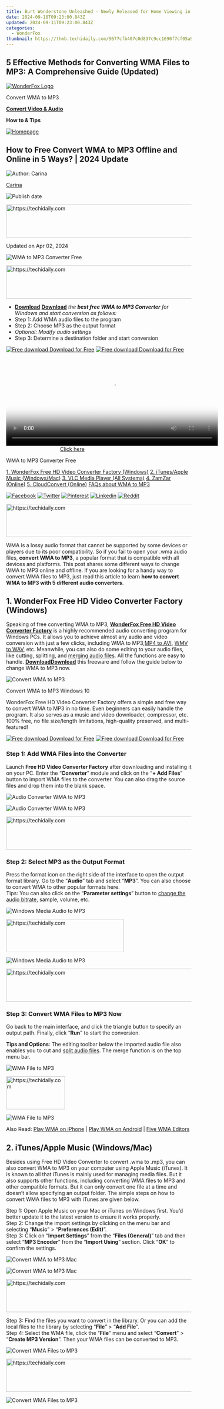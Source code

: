 ```yaml
---
title: Burt Wonderstone Unleashed - Newly Released for Home Viewing in DVD Format
date: 2024-09-10T09:23:00.843Z
updated: 2024-09-11T09:23:00.843Z
categories:
  - WonderFox
thumbnail: https://thmb.techidaily.com/9677cfb407c0d837c9cc1690f7cf05a933d33e50ff1cbdb69343ac2f08c37cb1.jpg
---
```


## 5 Effective Methods for Converting WMA Files to MP3: A Comprehensive Guide (Updated)

[![WonderFox Logo](https://www.videoconverterfactory.com/tips/imgs-self/logo.gif "WonderFox - the Fastest DVD Ripper and HD Video Converter")](https://tools.techidaily.com/videoconverterfactory/hd-video-converter/) 

Convert WMA to MP3

[**Convert Video & Audio**](https://tools.techidaily.com/videoconverterfactory/hd-video-converter/)

**How to & Tips**

[![Homepage](https://www.videoconverterfactory.com/tips/imgs-self/home.gif)](https://tools.techidaily.com/videoconverterfactory/hd-video-converter/)

## How to Free Convert WMA to MP3 Offline and Online in 5 Ways? | 2024 Update

![Author: Carina](https://www.videoconverterfactory.com/tips/imgs-self/avatar/carina.png) 

[Carina](https://tools.techidaily.com/videoconverterfactory/hd-video-converter/)

![Publish date](https://www.videoconverterfactory.com/tips/imgs-self/date.png)





<!-- affiliate ads begin -->
<a href="https://aidotcom.pxf.io/c/5597632/2134501/19576" target="_top" id="2134501">
  <img src="//a.impactradius-go.com/display-ad/19576-2134501" border="0" alt="https://techidaily.com" width="640" height="90"/>
</a>
<img height="0" width="0" src="https://aidotcom.pxf.io/i/5597632/2134501/19576" style="position:absolute;visibility:hidden;" border="0" />
<!-- affiliate ads end -->




Updated on Apr 02, 2024

![WMA to MP3 Converter Free](https://www.videoconverterfactory.com/tips/imgs-self/convert-wma-to-mp3/convert-wma-to-mp3-0.webp) 





<!-- affiliate ads begin -->
<a href="https://ephamedtechinc.pxf.io/c/5597632/2120864/26400?prodsku=Mercury" target="_top" id="2120864">
  <img src="//a.impactradius-go.com/display-ad/26400-2120864" border="0" alt="https://techidaily.com" width="728" height="90"/>
</a>
<img height="0" width="0" src="https://ephamedtechinc.pxf.io/i/5597632/2120864/26400?prodsku=Mercury" style="position:absolute;visibility:hidden;" border="0" />
<!-- affiliate ads end -->




* [**Download**](https://tools.techidaily.com/videoconverterfactory/hd-video-converter/) [**Download**](https://tools.techidaily.com/videoconverterfactory/hd-video-converter/) _the **best free WMA to MP3 Converter** for Windows and start conversion as follows:_
* Step 1: Add WMA audio files to the program
* Step 2: Choose MP3 as the output format
* _Optional: Modify audio settings_
* Step 3: Determine a destination folder and start conversion

[![Free download](https://www.videoconverterfactory.com/tips/imgs-self/icon-down.png) Download for Free](https://www.videoconverterfactory.com/dl/tips/hdfree.html?from=convert-wma-to-mp3.html-Top-PC-Banner) [![Free download](https://www.videoconverterfactory.com/tips/imgs-self/icon-down.png) Download for Free](https://www.videoconverterfactory.com/free-hd-video-converter/mobile-checking.html?from=convert-wma-to-mp3.html-Top-PC-Banner) 





<!-- affiliate ads begin -->
<span id="1983573">
					<video width="576" height="240" style="cursor:pointer"
           poster="//a.impactradius-go.com/display-clicktoplayimage/1983573.png"
           onclick="if(!this.playClicked){this.play();this.setAttribute('controls',true);this.playClicked=true;}">
	   <source src="//a.impactradius-go.com/display-ad/22993-1983573">
	   <img src="//a.impactradius-go.com/display-clicktoplayimage/1983573.png" style="border: none; height: 100%; width: 100%; object-fit: contain">
	</video>
	<div style="width:360px;text-align:center"><a href="javascript:window.open(decodeURIComponent('https%3A%2F%2Fhomestyler.sjv.io%2Fc%2F5597632%2F1983573%2F22993'), '_blank');void(0);">Click here</a></div>
</span>
<img height="0" width="0" src="https://imp.pxf.io/i/5597632/1983573/22993" style="position:absolute;visibility:hidden;" border="0" />
<!-- affiliate ads end -->




WMA to MP3 Converter Free

[1\. WonderFox Free HD Video Converter Factory (Windows)](https://tools.techidaily.com/videoconverterfactory/hd-video-converter/) [2\. iTunes/Apple Music (Windows/Mac)](https://tools.techidaily.com/videoconverterfactory/hd-video-converter/) [3\. VLC Media Player (All Systems)](https://tools.techidaily.com/videoconverterfactory/hd-video-converter/) [4\. ZamZar (Online)](https://tools.techidaily.com/videoconverterfactory/hd-video-converter/) [5\. CloudConvert (Online)](https://tools.techidaily.com/videoconverterfactory/hd-video-converter/) [FAQs about WMA to MP3](https://tools.techidaily.com/videoconverterfactory/hd-video-converter/) 

[![Facebook](https://www.videoconverterfactory.com/tips/imgs-self/fb.png "Facebook")](https://www.facebook.com/sharer/sharer.php?u=https://www.videoconverterfactory.com/tips/convert-wma-to-mp3.html) [![Twitter](https://www.videoconverterfactory.com/tips/imgs-self/tw.png "Twitter")](https://twitter.com/intent/tweet?url=https://www.videoconverterfactory.com/tips/convert-wma-to-mp3.html&via=WonderFox10) [![Pinterest](https://www.videoconverterfactory.com/tips/imgs-self/pin.png "Pinterest")](https://www.pinterest.com/pin-builder/?url=https://www.videoconverterfactory.com/tips/convert-wma-to-mp3.html&media=https://www.videoconverterfactory.com/tips/imgs-sns/convert-wma-to-mp3.webp&method=button) [![Linkedin](https://www.videoconverterfactory.com/tips/imgs-self/in.png "Linkedin")](https://www.linkedin.com/sharing/share-offsite/?url=https://www.videoconverterfactory.com/tips/convert-wma-to-mp3.html) [![Reddit](https://www.videoconverterfactory.com/tips/imgs-self/dit.png "Reddit")](https://www.reddit.com/submit?url=https://www.videoconverterfactory.com/tips/convert-wma-to-mp3.html&title=How+to+Free+Convert+WMA+to+MP3+Offline+and+Online) 





<!-- affiliate ads begin -->
<a href="https://aligracehair.sjv.io/c/5597632/2115937/19272" target="_top" id="2115937">
  <img src="//a.impactradius-go.com/display-ad/19272-2115937" border="0" alt="https://techidaily.com" width="728" height="90"/>
</a>
<img height="0" width="0" src="https://aligracehair.sjv.io/i/5597632/2115937/19272" style="position:absolute;visibility:hidden;" border="0" />
<!-- affiliate ads end -->




WMA is a lossy audio format that cannot be supported by some devices or players due to its poor compatibility. So if you fail to open your .wma audio files, **convert WMA to MP3**, a popular format that is compatible with all devices and platforms. This post shares some different ways to change WMA to MP3 online and offline. If you are looking for a handy way to convert WMA files to MP3, just read this article to learn **how to convert WMA to MP3 with 5 different audio converters**.

## 1\. WonderFox Free HD Video Converter Factory (Windows)

Speaking of free converting WMA to MP3, [**WonderFox Free HD Video Converter Factory**](https://tools.techidaily.com/videoconverterfactory/hd-video-converter/) is a highly recommended audio converting program for Windows PCs. It allows you to achieve almost any audio and video conversion with just a few clicks, including WMA to MP3,[MP4 to AVI](https://tools.techidaily.com/videoconverterfactory/hd-video-converter/), [WMV to WAV](https://tools.techidaily.com/videoconverterfactory/hd-video-converter/), etc. Meanwhile, you can also do some editing to your audio files, like cutting, splitting, and [merging audio files](https://tools.techidaily.com/videoconverterfactory/hd-video-converter/). All the functions are easy to handle. [**Download**](https://tools.techidaily.com/videoconverterfactory/hd-video-converter/)[**Download**](https://tools.techidaily.com/videoconverterfactory/hd-video-converter/) this freeware and follow the guide below to change WMA to MP3 now.

![Convert WMA to MP3](https://www.videoconverterfactory.com/tips/imgs-self/box-hdfree.png) 

Convert WMA to MP3 Windows 10

WonderFox Free HD Video Converter Factory offers a simple and free way to convert WMA to MP3 in no time. Even beginners can easily handle the program. It also serves as a music and video downloader, compressor, etc.  
100% free, no file size/length limitations, high-quality preserved, and multi-featured!

[![Free download](https://www.videoconverterfactory.com/tips/imgs-self/icon-down.png) Download for Free](https://www.videoconverterfactory.com/dl/tips/hdfree.html?from=convert-wma-to-mp3.html-PC-Small-Banner) [![Free download](https://www.videoconverterfactory.com/tips/imgs-self/icon-down.png) Download for Free](https://www.videoconverterfactory.com/free-hd-video-converter/mobile-checking.html?from=convert-wma-to-mp3.html-Mobile-Small-Banner) 

### Step 1: Add WMA Files into the Converter

Launch **Free HD Video Converter Factory** after downloading and installing it on your PC. Enter the “**Converter**” module and click on the “**\+ Add Files**” button to import WMA files to the converter. You can also drag the source files and drop them into the blank space.

![Audio Converter WMA to MP3](https://www.videoconverterfactory.com/tips/imgs-self/convert-wma-to-mp3/convert-wma-to-mp3-1.webp) 

![Audio Converter WMA to MP3](https://www.videoconverterfactory.com/tips/imgs-self/convert-wma-to-mp3/convert-wma-to-mp3-1-mobi.webp) 





<!-- affiliate ads begin -->
<a href="https://ephamedtechinc.pxf.io/c/5597632/2130531/26400" target="_top" id="2130531">
  <img src="//a.impactradius-go.com/display-ad/26400-2130531" border="0" alt="https://techidaily.com" width="728" height="90"/>
</a>
<img height="0" width="0" src="https://ephamedtechinc.pxf.io/i/5597632/2130531/26400" style="position:absolute;visibility:hidden;" border="0" />
<!-- affiliate ads end -->




### Step 2: Select MP3 as the Output Format

Press the format icon on the right side of the interface to open the output format library. Go to the “**Audio**” tab and select “**MP3**”. You can also choose to convert WMA to other popular formats here.  
Tips: You can also click on the “**Parameter settings**” button to [change the audio bitrate](https://tools.techidaily.com/videoconverterfactory/hd-video-converter/), sample, volume, etc.

![Windows Media Audio to MP3](https://www.videoconverterfactory.com/tips/imgs-self/convert-wma-to-mp3/convert-wma-to-mp3-2.webp) 





<!-- affiliate ads begin -->
<a href="https://aligracehair.sjv.io/c/5597632/2135357/19272" target="_top" id="2135357">
  <img src="//a.impactradius-go.com/display-ad/19272-2135357" border="0" alt="https://techidaily.com" width="320" height="90"/>
</a>
<img height="0" width="0" src="https://aligracehair.sjv.io/i/5597632/2135357/19272" style="position:absolute;visibility:hidden;" border="0" />
<!-- affiliate ads end -->




![Windows Media Audio to MP3](https://www.videoconverterfactory.com/tips/imgs-self/convert-wma-to-mp3/convert-wma-to-mp3-2-mobi.webp) 





<!-- affiliate ads begin -->
<a href="https://appsumo.8odi.net/c/5597632/2123726/7443" target="_top" id="2123726">
  <img src="//a.impactradius-go.com/display-ad/7443-2123726" border="0" alt="https://techidaily.com" width="600" height="90"/>
</a>
<img height="0" width="0" src="https://appsumo.8odi.net/i/5597632/2123726/7443" style="position:absolute;visibility:hidden;" border="0" />
<!-- affiliate ads end -->




### Step 3: Convert WMA Files to MP3 Now

Go back to the main interface, and click the triangle button to specify an output path. Finally, click “**Run**” to start the conversion.

**Tips and Options**: The editing toolbar below the imported audio file also enables you to cut and [split audio files](https://tools.techidaily.com/videoconverterfactory/hd-video-converter/). The merge function is on the top menu bar.

![WMA File to MP3](https://www.videoconverterfactory.com/tips/imgs-self/convert-wma-to-mp3/convert-wma-to-mp3-3.webp) 





<!-- affiliate ads begin -->
<a href="https://aligracehair.sjv.io/c/5597632/2115912/19272" target="_top" id="2115912">
  <img src="//a.impactradius-go.com/display-ad/19272-2115912" border="0" alt="https://techidaily.com" width="160" height="90"/>
</a>
<img height="0" width="0" src="https://aligracehair.sjv.io/i/5597632/2115912/19272" style="position:absolute;visibility:hidden;" border="0" />
<!-- affiliate ads end -->




![WMA File to MP3](https://www.videoconverterfactory.com/tips/imgs-self/convert-wma-to-mp3/convert-wma-to-mp3-3-mobi.webp) 

Also Read: [Play WMA on iPhone](https://tools.techidaily.com/videoconverterfactory/hd-video-converter/) | [Play WMA on Android](https://tools.techidaily.com/videoconverterfactory/hd-video-converter/) | [Five WMA Editors](https://tools.techidaily.com/videoconverterfactory/hd-video-converter/)

## 2\. iTunes/Apple Music (Windows/Mac)

Besides using Free HD Video Converter to convert .wma to .mp3, you can also convert WMA to MP3 on your computer using Apple Music (iTunes). It is known to all that iTunes is mainly used for managing media files. But it also supports other functions, including converting WMA files to MP3 and other compatible formats. But it can only convert one file at a time and doesn’t allow specifying an output folder. The simple steps on how to convert WMA files to MP3 with iTunes are given below.

Step 1: Open Apple Music on your Mac or iTunes on Windows first. You’d better update it to the latest version to ensure it works properly.  
Step 2: Change the import settings by clicking on the menu bar and selecting “**Music**” > “**Preferences (Edit)**”.  
Step 3: Click on “**Import Settings**” from the “**Files (General)**” tab and then select “**MP3 Encoder**” from the “**Import Using**” section. Click “**OK**” to confirm the settings.

![Convert WMA to MP3 Mac](https://www.videoconverterfactory.com/tips/imgs-self/convert-wma-to-mp3/convert-wma-to-mp3-4.webp) 

![Convert WMA to MP3 Mac](https://www.videoconverterfactory.com/tips/imgs-self/convert-wma-to-mp3/convert-wma-to-mp3-4-mobi.webp) 





<!-- affiliate ads begin -->
<a href="https://unicoeye.pxf.io/c/5597632/2134249/18498" target="_top" id="2134249">
  <img src="//a.impactradius-go.com/display-ad/18498-2134249" border="0" alt="https://techidaily.com" width="728" height="90"/>
</a>
<img height="0" width="0" src="https://unicoeye.pxf.io/i/5597632/2134249/18498" style="position:absolute;visibility:hidden;" border="0" />
<!-- affiliate ads end -->




Step 3: Find the files you want to convert in the library. Or you can add the local files to the library by selecting “**File**” > “**Add File**”.  
Step 4: Select the WMA file, click the “**File**” menu and select “**Convert**” > “**Create MP3 Version**”. Then your WMA files can be converted to MP3.

![Convert WMA Files to MP3](https://www.videoconverterfactory.com/tips/imgs-self/convert-wma-to-mp3/convert-wma-to-mp3-5.webp) 





<!-- affiliate ads begin -->
<a href="https://unicoeye.pxf.io/c/5597632/2134492/18498" target="_top" id="2134492">
  <img src="//a.impactradius-go.com/display-ad/18498-2134492" border="0" alt="https://techidaily.com" width="728" height="90"/>
</a>
<img height="0" width="0" src="https://unicoeye.pxf.io/i/5597632/2134492/18498" style="position:absolute;visibility:hidden;" border="0" />
<!-- affiliate ads end -->




![Convert WMA Files to MP3](https://www.videoconverterfactory.com/tips/imgs-self/convert-wma-to-mp3/convert-wma-to-mp3-5-mobi.webp) 





<!-- affiliate ads begin -->
<span id="1975648">
					<video width="128" height="480" style="cursor:pointer"
           poster="//a.impactradius-go.com/display-clicktoplayimage/1975648.png"
           onclick="if(!this.playClicked){this.play();this.setAttribute('controls',true);this.playClicked=true;}">
	   <source src="//a.impactradius-go.com/display-ad/22993-1975648">
	   <img src="//a.impactradius-go.com/display-clicktoplayimage/1975648.png" style="border: none; height: 100%; width: 100%; object-fit: contain">
	</video>
	<div style="width:80px;text-align:center"><a href="javascript:window.open(decodeURIComponent('https%3A%2F%2Fhomestyler.sjv.io%2Fc%2F5597632%2F1975648%2F22993'), '_blank');void(0);">Click here</a></div>
</span>
<img height="0" width="0" src="https://imp.pxf.io/i/5597632/1975648/22993" style="position:absolute;visibility:hidden;" border="0" />
<!-- affiliate ads end -->




## 3\. VLC Media Player (All Systems)

Another desktop WMA to MP3 free converter is VLC. VLC is an open-source media player that you can use both on Windows and iTunes. If you have downloaded VLC on your PC, you can use it to convert WMA to MP3 with a few clicks. Or you can download it now with this link: https://www.videolan.org/vlc/. Below is the step-by-step tutorial about VLC convert WMA to MP3.

![VLC Convert WMA to MP3](https://www.videoconverterfactory.com/tips/imgs-self/convert-wma-to-mp3/convert-wma-to-mp3-6.webp) 





<!-- affiliate ads begin -->
<a href="https://appsumo.8odi.net/c/5597632/2137378/7443" target="_top" id="2137378">
  <img src="//a.impactradius-go.com/display-ad/7443-2137378" border="0" alt="https://techidaily.com" width="600" height="90"/>
</a>
<img height="0" width="0" src="https://appsumo.8odi.net/i/5597632/2137378/7443" style="position:absolute;visibility:hidden;" border="0" />
<!-- affiliate ads end -->




![VLC Convert WMA to MP3](https://www.videoconverterfactory.com/tips/imgs-self/convert-wma-to-mp3/convert-wma-to-mp3-6-mobi.webp) 

Step 1: Open VLC media player, go to “**Media**” > “**Convert/Save**” in the menu bar, you can also directly press the shortcut key “**Ctrl+R**”.  
Step 2: Hit the “**\+ Add**” button to import the WMA files and press the “**Convert/Save**” button below.  
Step 3: Navigate to the Profile part and select “**Audio-MP3**” from the drop-down list.  
Step 4: Click on “**Browse**” to specify an output file and hit the “**Start**” button to start the conversion.

## 4\. ZamZar (Online)

Don’t want to download any software and want an [online converter](https://tools.techidaily.com/videoconverterfactory/hd-video-converter/) to help with the conversion more conveniently? ZamZar is such an online WMA to MP3 converter. Not only audio files, but also documents, images, videos, and other formats can be converted. It allows you to import WMA files from the computer, URL, Box, Dropbox, etc., and convert them to MP3 and other popular audio formats. The only drawback of ZamZar is that its free version only allows you to convert files of less than 50 MB.

![ZamZar WMA to MP3](https://www.videoconverterfactory.com/tips/imgs-self/convert-wma-to-mp3/convert-wma-to-mp3-7.webp) 





<!-- affiliate ads begin -->
<a href="https://appsumo.8odi.net/c/5597632/2130885/7443" target="_top" id="2130885">
  <img src="//a.impactradius-go.com/display-ad/7443-2130885" border="0" alt="https://techidaily.com" width="600" height="90"/>
</a>
<img height="0" width="0" src="https://appsumo.8odi.net/i/5597632/2130885/7443" style="position:absolute;visibility:hidden;" border="0" />
<!-- affiliate ads end -->




![ZamZar WMA to MP3](https://www.videoconverterfactory.com/tips/imgs-self/convert-wma-to-mp3/convert-wma-to-mp3-7-mobi.webp) 





<!-- affiliate ads begin -->
<a href="https://zebaoaffiliateprogram.pxf.io/c/5597632/2137975/21526" target="_top" id="2137975">
  <img src="//a.impactradius-go.com/display-ad/21526-2137975" border="0" alt="https://techidaily.com" width="728" height="90"/>
</a>
<img height="0" width="0" src="https://zebaoaffiliateprogram.pxf.io/i/5597632/2137975/21526" style="position:absolute;visibility:hidden;" border="0" />
<!-- affiliate ads end -->




How to Convert a WMA File to MP3 with ZamZar:

Step 1: Go to its official website: https://www.zamzar.com/.  
Step 2: Press “**Choose Files**" to load WMA files from local or online drive.  
Step 3: Click "**Convert To**" and choose "**MP3**" from the drop-down list.  
Step 4: Press "**Convert Now**" to start conversion and then download the converted files.

## 5\. CloudConvert (Online)

If the size of your WMA files exceeds the maximum file size of ZamZar, you can also give another online WMA to MP3 converter a try. Here I recommend CloudConvert, one of the most popular online video converters. It supports 200+ format conversions, including audio, video, document, e-book, image, etc. Moreover, CloudConvert also enables you to [cut audio files](https://tools.techidaily.com/videoconverterfactory/hd-video-converter/) and [customize audio channels](https://tools.techidaily.com/videoconverterfactory/hd-video-converter/), bitrate, frequency, and volume. However, notice that its free version only allows 25 conversions per day.

![Convert WMA to MP3 Online Free](https://www.videoconverterfactory.com/tips/imgs-self/convert-wma-to-mp3/convert-wma-to-mp3-8.webp) 





<!-- affiliate ads begin -->
<span id="1977020">
					<video width="128" height="480" style="cursor:pointer"
           poster="//a.impactradius-go.com/display-clicktoplayimage/1977020.png"
           onclick="if(!this.playClicked){this.play();this.setAttribute('controls',true);this.playClicked=true;}">
	   <source src="//a.impactradius-go.com/display-ad/22993-1977020">
	   <img src="//a.impactradius-go.com/display-clicktoplayimage/1977020.png" style="border: none; height: 100%; width: 100%; object-fit: contain">
	</video>
	<div style="width:80px;text-align:center"><a href="javascript:window.open(decodeURIComponent('https%3A%2F%2Fhomestyler.sjv.io%2Fc%2F5597632%2F1977020%2F22993'), '_blank');void(0);">Click here</a></div>
</span>
<img height="0" width="0" src="https://imp.pxf.io/i/5597632/1977020/22993" style="position:absolute;visibility:hidden;" border="0" />
<!-- affiliate ads end -->




![Convert WMA to MP3 Online Free](https://www.videoconverterfactory.com/tips/imgs-self/convert-wma-to-mp3/convert-wma-to-mp3-8-mobi.webp) 





<!-- affiliate ads begin -->
<a href="https://appsumo.8odi.net/c/5597632/2118320/7443" target="_top" id="2118320">
  <img src="//a.impactradius-go.com/display-ad/7443-2118320" border="0" alt="https://techidaily.com" width="728" height="90"/>
</a>
<img height="0" width="0" src="https://appsumo.8odi.net/i/5597632/2118320/7443" style="position:absolute;visibility:hidden;" border="0" />
<!-- affiliate ads end -->




The conversion steps are quite easy. Just follow the simple tutorial below:

Step 1: Go to its official website: https://cloudconvert.com/  
Step 2: Click “**Select File**” to import WMA videos.  
Step 3: Choose “**MP3**” from the “**Convert to...**” list.  
Step 4: Hit on “**Convert**” button to start the conversion.  
Then you can download the converted MP3 files.

## At last...

The five listed methods are all free and easy to handle. Besides WMA to MP3 conversion, you can also take them to solve other format incompatibility issues and play the video and audio files anywhere and anytime. But it is still recommended to use desktop converters to convert multiple or large files due to the file limitations of online tools. Just choose one converter compatible with your operating system and start converting now!





<!-- affiliate ads begin -->
<span id="1983552">
					<video width="576" height="240" style="cursor:pointer"
           poster="//a.impactradius-go.com/display-clicktoplayimage/1983552.png"
           onclick="if(!this.playClicked){this.play();this.setAttribute('controls',true);this.playClicked=true;}">
	   <source src="//a.impactradius-go.com/display-ad/22993-1983552">
	   <img src="//a.impactradius-go.com/display-clicktoplayimage/1983552.png" style="border: none; height: 100%; width: 100%; object-fit: contain">
	</video>
	<div style="width:360px;text-align:center"><a href="javascript:window.open(decodeURIComponent('https%3A%2F%2Fhomestyler.sjv.io%2Fc%2F5597632%2F1983552%2F22993'), '_blank');void(0);">Click here</a></div>
</span>
<img height="0" width="0" src="https://imp.pxf.io/i/5597632/1983552/22993" style="position:absolute;visibility:hidden;" border="0" />
<!-- affiliate ads end -->




## FAQs about WMA to MP3 Conversion

### Q1\. What is WMA and MP3?

WMA and MP3 are two audio file formats. WMA (Windows Media Audio) was developed by Microsoft and is commonly used on Windows-based devices. MP3 is a popular format that is widely used on various devices and platforms with the best compatibility.





<!-- affiliate ads begin -->
<a href="https://aidotcom.pxf.io/c/5597632/2129043/19576" target="_top" id="2129043">
  <img src="//a.impactradius-go.com/display-ad/19576-2129043" border="0" alt="https://techidaily.com" width="728" height="90"/>
</a>
<img height="0" width="0" src="https://aidotcom.pxf.io/i/5597632/2129043/19576" style="position:absolute;visibility:hidden;" border="0" />
<!-- affiliate ads end -->




### Q2\. What is the best free WMA to MP3 converter?

If you want to convert files without any limitations, then WonderFox Free HD Video Converter Factory Pro can be the best free WMA to MP3 converter for you.

If you hope to convert files online, CloudConvert offers you a 1 GB file limitation and 25 conversions per day, which can be the best choice for you.





<!-- affiliate ads begin -->
<a href="https://unicoeye.pxf.io/c/5597632/2121331/18498" target="_top" id="2121331">
  <img src="//a.impactradius-go.com/display-ad/18498-2121331" border="0" alt="https://techidaily.com" width="728" height="90"/>
</a>
<img height="0" width="0" src="https://unicoeye.pxf.io/i/5597632/2121331/18498" style="position:absolute;visibility:hidden;" border="0" />
<!-- affiliate ads end -->




### Q3\. Does converting WMA to MP3 lose quality?

Yes, MP3 is a lossy compression format for audio. But don't worry. With a professional video converter like WonderFox Free HD Video Converter Factory, you can convert files with minimal quality loss, so you won't notice the difference.

Similar Articles

[![WMA to AAC](https://www.videoconverterfactory.com/tips/imgs-self/convert-wma-to-mp3/convert-wma-to-mp3-sml-1.webp) WMA to AAC](https://tools.techidaily.com/videoconverterfactory/hd-video-converter/) [![Free Convert M4A to MP3](https://www.videoconverterfactory.com/tips/imgs-self/convert-wma-to-mp3/convert-wma-to-mp3-sml-2.webp) Free Convert M4A to MP3](https://tools.techidaily.com/videoconverterfactory/hd-video-converter/) [![5 MP3 Cutters](https://www.videoconverterfactory.com/tips/imgs-self/convert-wma-to-mp3/convert-wma-to-mp3-sml-3.webp) 5 MP3 Cutters](https://tools.techidaily.com/videoconverterfactory/hd-video-converter/) 

![WonderFox HD Video Converter Factory Pro](https://www.videoconverterfactory.com/tips/imgs-self/box-hdpro-l.png) 





<!-- affiliate ads begin -->
<span id="1975562">
					<video width="128" height="480" style="cursor:pointer"
           poster="//a.impactradius-go.com/display-clicktoplayimage/1975562.png"
           onclick="if(!this.playClicked){this.play();this.setAttribute('controls',true);this.playClicked=true;}">
	   <source src="//a.impactradius-go.com/display-ad/22993-1975562">
	   <img src="//a.impactradius-go.com/display-clicktoplayimage/1975562.png" style="border: none; height: 100%; width: 100%; object-fit: contain">
	</video>
	<div style="width:80px;text-align:center"><a href="javascript:window.open(decodeURIComponent('https%3A%2F%2Fhomestyler.sjv.io%2Fc%2F5597632%2F1975562%2F22993'), '_blank');void(0);">Click here</a></div>
</span>
<img height="0" width="0" src="https://imp.pxf.io/i/5597632/1975562/22993" style="position:absolute;visibility:hidden;" border="0" />
<!-- affiliate ads end -->




Enjoy More Functions with the Pro version of Free HD Video Converter

WonderFox HD Video Converter Factory Pro

* Batch convert between video and audio files with high speed.
* Extract/Add soundtracks to video with ease;
* Download music or movies from 1000+ websites;
* Record gameplay, live stream, online meetings, etc. without hassle;
* Make animated GIFs from videos or photos;
* Remove or add subtitles, Make ringtones, GIFs, etc.;
* Edit videos like cutting, cropping, rotating, compressing, merging…
[![Free download](https://www.videoconverterfactory.com/tips/imgs-self/icon-down.png) Download for Free](https://www.videoconverterfactory.com/dl/tips/hdpro.html?from=convert-wma-to-mp3.html-PC-Recommend) [![Free download](https://www.videoconverterfactory.com/tips/imgs-self/icon-down.png) Download for Free](https://www.videoconverterfactory.com/hd-video-converter/mobile-checking.html?from=convert-wma-to-mp3.html-Mobile-Recommend) 

[![Back to Top](https://www.videoconverterfactory.com/tips/amp-imgs/btt.png "Back to Top")](https://tools.techidaily.com/videoconverterfactory/hd-video-converter/)

<ins class="adsbygoogle"
     style="display:block"
     data-ad-format="autorelaxed"
     data-ad-client="ca-pub-7571918770474297"
     data-ad-slot="1223367746"></ins>



<ins class="adsbygoogle"
     style="display:block"
     data-ad-client="ca-pub-7571918770474297"
     data-ad-slot="8358498916"
     data-ad-format="auto"
     data-full-width-responsive="true"></ins>





<span class="atpl-alsoreadstyle">Also read:</span>
<div><ul>
<li><a href="https://article-knowledge.techidaily.com/new-2024-approved-ignite-social-media-fanfare-master-these-9-instagram-commandments/"><u>[New] 2024 Approved Ignite Social Media Fanfare Master These 9 Instagram Commandments</u></a></li>
<li><a href="https://screen-sharing-recording.techidaily.com/new-2024-approved-universal-strategies-for-screen-capturing-on-diverse-devices/"><u>[New] 2024 Approved Universal Strategies for Screen Capturing on Diverse Devices</u></a></li>
<li><a href="https://youtube-sure.techidaily.com/024-approved-windows-movie-maker-the-ultimate-guide-to-youtube-video-production/"><u>[New] 2024 Approved Windows Movie Maker The Ultimate Guide to YouTube Video Production</u></a></li>
<li><a href="https://digital-screen-recording.techidaily.com/new-console-capturer-pro-report-for-2024/"><u>[New] Console Capturer Pro Report for 2024</u></a></li>
<li><a href="https://youtube-blog.techidaily.com/opyright-rules-for-screenshotting-and-archiving-youtube-videos/"><u>[New] Copyright Rules for Screenshotting and Archiving YouTube Videos</u></a></li>
<li><a href="https://fox-http.techidaily.com/new-from-newbie-to-zoom-whiz-in-no-time/"><u>[New] From Newbie to Zoom Whiz in No Time</u></a></li>
<li><a href="https://youtube-tips.techidaily.com/n-2024-rookie-riches-profitable-sites-for-beginnere-buyouts/"><u>[New] In 2024, Rookie Riches Profitable Sites for Beginner'e Buyouts</u></a></li>
<li><a href="https://youtube-data.techidaily.com/ed-20-youtube-time-savers-that-will-skyrocket-engagement-rates/"><u>[Updated] 20 YouTube Time Savers That Will Skyrocket Engagement Rates</u></a></li>
<li><a href="https://video-screen-grab.techidaily.com/updated-in-2024-iphone-slow-motion-camera-video/"><u>[Updated] In 2024, IPhone Slow-Motion Camera Video</u></a></li>
<li><a href="https://discover-exclusive.techidaily.com/winx-mediatrans-iphoneipadipod-and-pcwindows10/"><u>『公式』WinX MediaTrans - 高性能デバイス間iPhone/iPad/iPodデータ管理 & セキュアバックアップ！PCとの転送簡単化、Windows(10)互換</u></a></li>
<li><a href="https://video-screen-grab.techidaily.com/2024-approved-essential-10-online-collaboration-tools-ensuring-privacy/"><u>2024 Approved Essential 10 Online Collaboration Tools Ensuring Privacy</u></a></li>
<li><a href="https://screen-recording.techidaily.com/2024-approved-prime-software-for-professional-4k-screen-capture/"><u>2024 Approved Prime Software for Professional 4K Screen Capture</u></a></li>
<li><a href="https://discover-exclusive.techidaily.com/1725286087994-dvdmpeg/"><u>将DVD转换为MPEG格式的全面指南：使用转码软件</u></a></li>
<li><a href="https://discover-exclusive.techidaily.com/dvdsd/"><u>無料アプリを使いDVDコレクションをSDメモリへ容易移行方法</u></a></li>
<li><a href="https://screen-mirror.techidaily.com/a-guide-xiaomi-redmi-13c-5g-wireless-and-wired-screen-mirroring-drfone-by-drfone-android/"><u>A Guide Xiaomi Redmi 13C 5G Wireless and Wired Screen Mirroring | Dr.fone</u></a></li>
<li><a href="https://discover-exclusive.techidaily.com/best-2023-mac-compatible-dvd-drives-top-5-external-options/"><u>Best 2023 Mac-Compatible DVD Drives: Top 5 External Options</u></a></li>
<li><a href="https://discover-exclusive.techidaily.com/comparando-av1-y-h265hevc-cual-es-el-futuro-del-compresion-de-video/"><u>Comparando AV1 Y H.265/HEVC: ¿Cuál Es El Futuro Del Compresión De Video?</u></a></li>
<li><a href="https://discover-exclusive.techidaily.com/comprehensive-steps-to-convert-your-dvd-into-digital-format-on-windows-and-macos-systems/"><u>Comprehensive Steps to Convert Your DVD Into Digital Format on Windows & macOS Systems</u></a></li>
<li><a href="https://discover-exclusive.techidaily.com/convert-and-copy-dvds-on-macipadiphone-using-winx-dvd-ripper-top-ranked-dvd-ripping-software-for-apple-users/"><u>Convert and Copy DVDs on Mac/iPad/iPhone Using WinX DVD Ripper - Top-Ranked DVD Ripping Software for Apple Users</u></a></li>
<li><a href="https://discover-exclusive.techidaily.com/dechiffrer-un-dvd-solutions-et-explications-qandr-faq/"><u>Déchiffrer Un DVD : Solutions Et Explications - Q&R FAQ</u></a></li>
<li><a href="https://hardware-tips.techidaily.com/decoding-computer-wonders-with-toms-experts/"><u>Decoding Computer Wonders with Tom’s Experts</u></a></li>
<li><a href="https://discover-exclusive.techidaily.com/discover-the-best-pc-video-editors-a-comprehensive-guide-to-top-picks/"><u>Discover the Best PC Video Editors: A Comprehensive Guide to Top Picks</u></a></li>
<li><a href="https://discover-exclusive.techidaily.com/diy-vhs/"><u>DIY 高解像度へのVHS変換方法：ビデオテープをデジタルメディアにするコツ</u></a></li>
<li><a href="https://discover-exclusive.techidaily.com/domanda-e-risposta-sulla-funzionalita-ai-winxvideo-guida-completa-agli-utilizzi-comuni/"><u>Domanda E Risposta Sulla Funzionalità AI WinXVideo – Guida Completa Agli Utilizzi Comuni</u></a></li>
<li><a href="https://discover-exclusive.techidaily.com/dvdandmp4windows-10/"><u>DVD化&テレビ再生：MP4ファイルを効果的にWindows 10上でコピーする手順とその便利さ</u></a></li>
<li><a href="https://discover-exclusive.techidaily.com/effiziente-wege-hochauflosende-mp4-konvertierung-aus-ts-in-hochster-qualitat/"><u>Effiziente Wege: Hochauflösende MP4-Konvertierung Aus TS in Höchster Qualität</u></a></li>
<li><a href="https://discover-exclusive.techidaily.com/exploring-winxvideos-advanced-artificial-intelligence-key-qanda-insights/"><u>Exploring WinXVideo's Advanced Artificial Intelligence: Key Q&A Insights</u></a></li>
<li><a href="https://fox-that.techidaily.com/fixing-iphone-voicemail-problems-top-9-solutions-you-need/"><u>Fixing iPhone Voicemail Problems? Top 9 Solutions You Need</u></a></li>
<li><a href="https://discover-exclusive.techidaily.com/formas-inovadoras-e-eficientes-de-transformar-dvd-em-formato-digital-guia-completo-novidades-de-2023/"><u>Formas Inovadoras E Eficientes De Transformar DVD Em Formato Digital: Guia Completo [Novidades De 2023]</u></a></li>
<li><a href="https://discover-exclusive.techidaily.com/free-download-freemake-video-editor-unlock-full-features-with-keycode-2024/"><u>Free Download: Freemake Video Editor - Unlock Full Features with Keycode 2024</u></a></li>
<li><a href="https://discover-exclusive.techidaily.com/fursten-sie-sich-rolf-zuckowskis-beruhmte-weihnachtshymnen-an-gratis-download-und-viel-freude-im-advent/"><u>Fürsten Sie Sich Rolf Zuckowskis Berühmte Weihnachtshymnen An: Gratis-Download Und Viel Freude Im Advent</u></a></li>
<li><a href="https://discover-exclusive.techidaily.com/get-your-free-videoaudio-converter-app-now-transform-files-into-mp4-or-mp3-seamlessly/"><u>Get Your Free Video/Audio Converter App Now! Transform Files Into MP4 or MP3 Seamlessly</u></a></li>
<li><a href="https://some-techniques.techidaily.com/high-quality-android-photoshoppers-for-2024/"><u>High-Quality Android Photoshoppers for 2024</u></a></li>
<li><a href="https://ios-unlock.techidaily.com/how-to-bypass-apple-iphone-6-passcode-easily-video-inside-by-drfone-ios/"><u>How to Bypass Apple iPhone 6 Passcode Easily Video Inside</u></a></li>
<li><a href="https://discover-exclusive.techidaily.com/how-to-effectively-recreate-videos-through-resampling-techniques/"><u>How To Effectively Recreate Videos Through Resampling Techniques</u></a></li>
<li><a href="https://discover-exclusive.techidaily.com/how-to-enable-hevc-h265-video-compression-on-handbrake-for-optimal-streaming-quality/"><u>How To Enable HEVC H.265 Video Compression on Handbrake for Optimal Streaming Quality</u></a></li>
<li><a href="https://location-social.techidaily.com/how-to-send-and-fake-live-location-on-facebook-messenger-of-your-xiaomi-14-ultra-drfone-by-drfone-virtual-android/"><u>How to Send and Fake Live Location on Facebook Messenger Of your Xiaomi 14 Ultra | Dr.fone</u></a></li>
<li><a href="https://android-location.techidaily.com/in-2024-9-best-free-android-monitoring-apps-to-monitor-phone-remotely-for-your-nubia-red-magic-8s-proplus-drfone-by-drfone-virtual/"><u>In 2024, 9 Best Free Android Monitoring Apps to Monitor Phone Remotely For your Nubia Red Magic 8S Pro+ | Dr.fone</u></a></li>
<li><a href="https://video-capture.techidaily.com/in-2024-simplifying-scheduling-a-google-meet-pro-tip/"><u>In 2024, Simplifying Scheduling A Google Meet Pro Tip</u></a></li>
<li><a href="https://discover-exclusive.techidaily.com/join-forces-with-winxdvd-for-enhanced-business-success/"><u>Join Forces with WinXDVD for Enhanced Business Success</u></a></li>
<li><a href="https://video-capture.techidaily.com/mastering-screen-capture-with-1-5-of-the-best-pc-snipers-for-2024/"><u>Mastering Screen Capture with #1-#5 of the Best Pc Snipers for 2024</u></a></li>
<li><a href="https://discover-exclusive.techidaily.com/mastering-video-encoding-mit-handbrake-effiziente-einstellungen-fur-x265hevc-formate-erklart/"><u>Mastering Video-Encoding Mit HandBrake: Effiziente Einstellungen Für X265/HEVC Formate Erklärt</u></a></li>
<li><a href="https://discover-exclusive.techidaily.com/maximize-profits-scale-up-with-digiarty-software-reselling-opportunities/"><u>Maximize Profits: Scale Up with Digiarty Software Reselling Opportunities</u></a></li>
<li><a href="https://discover-exclusive.techidaily.com/optimized-avi-video-compression-tool-shrink-and-enhance-your-videos-without-losing-quality/"><u>Optimized AVI Video Compression Tool – Shrink and Enhance Your Videos Without Losing Quality</u></a></li>
<li><a href="https://discover-exclusive.techidaily.com/outils-complets-pour-travail-avec-des-dvd-extraction-conversion-et-transfert-vers-iphoneipad-via-winxdvd-version-official-du-logiciel/"><u>Outils Complets Pour Travail Avec Des DVD : Extraction, Conversion Et Transfert Vers iPhone/iPad via WinXDVD - Version Official Du Logiciel</u></a></li>
<li><a href="https://discover-exclusive.techidaily.com/quick-and-quality-guide-to-duplicate-your-oldnew-dvds-within-5-mins/"><u>Quick & Quality Guide to Duplicate Your Old/New DVDs Within 5 Mins!</u></a></li>
<li><a href="https://howto.techidaily.com/reasons-for-vivo-s17-pro-stuck-on-boot-screen-and-ways-to-fix-them-drfone-by-drfone-fix-android-problems-fix-android-problems/"><u>Reasons for Vivo S17 Pro Stuck on Boot Screen and Ways To Fix Them | Dr.fone</u></a></li>
<li><a href="https://discover-exclusive.techidaily.com/resolving-color-desaturation-issues-in-windows-10-and-11-a-step-by-step-solution/"><u>Resolving Color Desaturation Issues in Windows 10 and 11 - A Step-by-Step Solution</u></a></li>
<li><a href="https://win11.techidaily.com/roblox-error-403-resolving-access-denied-in-win/"><u>Roblox Error 403: Resolving Access Denied in Win</u></a></li>
<li><a href="https://discover-exclusive.techidaily.com/streamlining-home-entertainment-a-step-by-step-guide-to-converting-your-dvds-into-digital-format-on-synology-or-qnap-network-attached-storage-devices/"><u>Streamlining Home Entertainment: A Step-by-Step Guide to Converting Your DVDs Into Digital Format on Synology or QNAP Network Attached Storage Devices</u></a></li>
<li><a href="https://discover-exclusive.techidaily.com/successfully-installing-handbrake-on-your-windows-11-pc-a-step-by-step-guide/"><u>Successfully Installing Handbrake on Your Windows 11 PC: A Step-by-Step Guide</u></a></li>
<li><a href="https://discover-exclusive.techidaily.com/the-best-mp4-video-converter-websites-convert-your-videos-quickly-and-without-cost/"><u>The Best MP4 Video Converter Websites: Convert Your Videos Quickly and Without Cost</u></a></li>
<li><a href="https://discover-exclusive.techidaily.com/the-ultimate-guide-to-free-4k-conversion-tools-top-15-recommended-apps-for-seamless-up-downgrading-between-4k-and-hd/"><u>The Ultimate Guide to Free 4K Conversion Tools: Top 15 Recommended Apps for Seamless Up-Downgrading Between 4K & HD</u></a></li>
<li><a href="https://some-guidance.techidaily.com/the-ultimate-guide-to-selecting-and-utilizing-top-6-gopro-attachments-for-2024/"><u>The Ultimate Guide to Selecting & Utilizing Top 6 GOPRO Attachments for 2024</u></a></li>
<li><a href="https://sim-unlock.techidaily.com/top-11-free-apps-to-check-imei-on-infinix-smart-8-hd-phones-by-drfone-android/"><u>Top 11 Free Apps to Check IMEI on Infinix Smart 8 HD Phones</u></a></li>
<li><a href="https://discover-exclusive.techidaily.com/ultimate-tutorial-on-speedy-conversion-of-mkv-videos-to-hevch265-for-optimal-quality-retention/"><u>Ultimate Tutorial on Speedy Conversion of MKV Videos to HEVC/H.265 For Optimal Quality Retention</u></a></li>
<li><a href="https://discover-exclusive.techidaily.com/umwandlung-von-dvds-zum-spielen-auf-iphone-und-ipad-mit-winx-dvd-ripper-fur-mac-users/"><u>Umwandlung Von DVDs Zum Spielen Auf iPhone Und iPad Mit WinX DVD-Ripper Für MAC Users</u></a></li>
<li><a href="https://tech-savvy.techidaily.com/understanding-and-activating-smart-app-control-in-windows-11-an-essential-tutorial/"><u>Understanding & Activating Smart App Control in Windows 11 - An Essential Tutorial</u></a></li>
<li><a href="https://discover-exclusive.techidaily.com/verwenden-von-digiarty-winxdvd-lizenzen-und-vertragsdetails-fur-endbenutzer-abonnements/"><u>Verwenden Von Digiarty WinXDVD: Lizenzen Und Vertragsdetails Für Endbenutzer-Abonnements</u></a></li>
<li><a href="https://sim-unlock.techidaily.com/what-does-enter-puk-code-mean-and-why-did-the-sim-get-puk-blocked-on-itel-p55-5g-device-by-drfone-android/"><u>What Does Enter PUK Code Mean And Why Did The Sim Get PUK Blocked On Itel P55 5G Device</u></a></li>
<li><a href="https://fake-location.techidaily.com/which-is-the-best-fake-gps-joystick-app-on-honor-v-purse-drfone-by-drfone-virtual-android/"><u>Which is the Best Fake GPS Joystick App On Honor V Purse? | Dr.fone</u></a></li>
<li><a href="https://discover-exclusive.techidaily.com/1725287437394-windows-10-dvd/"><u>Windows 10 DVD作成専用無料ソフトウェア:初学者のために推薦される人気選定</u></a></li>
<li><a href="https://discover-exclusive.techidaily.com/1725289223336-winx-dvd-authoring-pack/"><u>WinX DVD Authoring Pack ダウンロード専用: 最新版のオンライン購入方法</u></a></li>
</ul></div>




